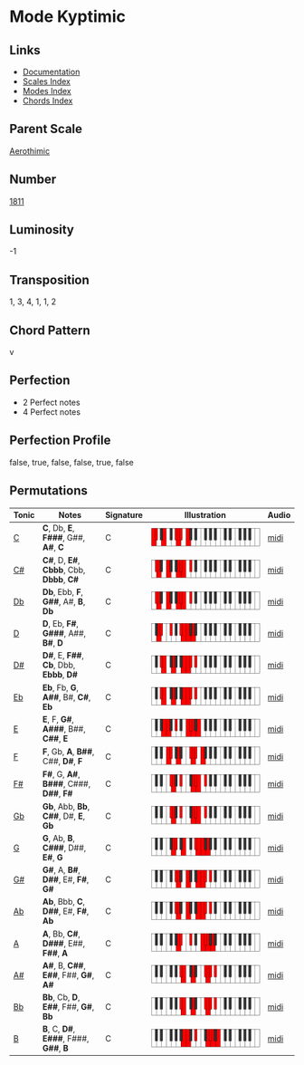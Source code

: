# Mode Kyptimic

## Links

- [Documentation](README.md)
- [Scales Index](Scales.md)
- [Modes Index](Modes.md)
- [Chords Index](Chords.md)

## Parent Scale

[Aerothimic](ScaleAerothimic.md)

## Number

[1811](https://ianring.com/musictheory/scales/1811)

## Luminosity

-1

## Transposition

1, 3, 4, 1, 1, 2

## Chord Pattern

v

## Perfection

- 2 Perfect notes
- 4 Perfect notes

## Perfection Profile

false, true, false, false, true, false

## Permutations

| Tonic | Notes | Signature | Illustration | Audio |
|-------|-------|-----------|--------------|-------|
| [C](ModeCNaturalKyptimic.md) | **C**, Db, **E**, **F###**, G##, **A#**, **C** | C | ![CNaturalKyptimic](ModeCNaturalKyptimic.png) | [midi](https://github.com/edipermadi/music/blob/main/docs/ModeCNaturalKyptimic.mid?raw=true) |
| [C#](ModeCSharpKyptimic.md) | **C#**, D, **E#**, **Cbbb**, Cbb, **Dbbb**, **C#** | C | ![CSharpKyptimic](ModeCSharpKyptimic.png) | [midi](https://github.com/edipermadi/music/blob/main/docs/ModeCSharpKyptimic.mid?raw=true) |
| [Db](ModeDFlatKyptimic.md) | **Db**, Ebb, **F**, **G##**, A#, **B**, **Db** | C | ![DFlatKyptimic](ModeDFlatKyptimic.png) | [midi](https://github.com/edipermadi/music/blob/main/docs/ModeDFlatKyptimic.mid?raw=true) |
| [D](ModeDNaturalKyptimic.md) | **D**, Eb, **F#**, **G###**, A##, **B#**, **D** | C | ![DNaturalKyptimic](ModeDNaturalKyptimic.png) | [midi](https://github.com/edipermadi/music/blob/main/docs/ModeDNaturalKyptimic.mid?raw=true) |
| [D#](ModeDSharpKyptimic.md) | **D#**, E, **F##**, **Cb**, Dbb, **Ebbb**, **D#** | C | ![DSharpKyptimic](ModeDSharpKyptimic.png) | [midi](https://github.com/edipermadi/music/blob/main/docs/ModeDSharpKyptimic.mid?raw=true) |
| [Eb](ModeEFlatKyptimic.md) | **Eb**, Fb, **G**, **A##**, B#, **C#**, **Eb** | C | ![EFlatKyptimic](ModeEFlatKyptimic.png) | [midi](https://github.com/edipermadi/music/blob/main/docs/ModeEFlatKyptimic.mid?raw=true) |
| [E](ModeENaturalKyptimic.md) | **E**, F, **G#**, **A###**, B##, **C##**, **E** | C | ![ENaturalKyptimic](ModeENaturalKyptimic.png) | [midi](https://github.com/edipermadi/music/blob/main/docs/ModeENaturalKyptimic.mid?raw=true) |
| [F](ModeFNaturalKyptimic.md) | **F**, Gb, **A**, **B##**, C##, **D#**, **F** | C | ![FNaturalKyptimic](ModeFNaturalKyptimic.png) | [midi](https://github.com/edipermadi/music/blob/main/docs/ModeFNaturalKyptimic.mid?raw=true) |
| [F#](ModeFSharpKyptimic.md) | **F#**, G, **A#**, **B###**, C###, **D##**, **F#** | C | ![FSharpKyptimic](ModeFSharpKyptimic.png) | [midi](https://github.com/edipermadi/music/blob/main/docs/ModeFSharpKyptimic.mid?raw=true) |
| [Gb](ModeGFlatKyptimic.md) | **Gb**, Abb, **Bb**, **C##**, D#, **E**, **Gb** | C | ![GFlatKyptimic](ModeGFlatKyptimic.png) | [midi](https://github.com/edipermadi/music/blob/main/docs/ModeGFlatKyptimic.mid?raw=true) |
| [G](ModeGNaturalKyptimic.md) | **G**, Ab, **B**, **C###**, D##, **E#**, **G** | C | ![GNaturalKyptimic](ModeGNaturalKyptimic.png) | [midi](https://github.com/edipermadi/music/blob/main/docs/ModeGNaturalKyptimic.mid?raw=true) |
| [G#](ModeGSharpKyptimic.md) | **G#**, A, **B#**, **D##**, E#, **F#**, **G#** | C | ![GSharpKyptimic](ModeGSharpKyptimic.png) | [midi](https://github.com/edipermadi/music/blob/main/docs/ModeGSharpKyptimic.mid?raw=true) |
| [Ab](ModeAFlatKyptimic.md) | **Ab**, Bbb, **C**, **D##**, E#, **F#**, **Ab** | C | ![AFlatKyptimic](ModeAFlatKyptimic.png) | [midi](https://github.com/edipermadi/music/blob/main/docs/ModeAFlatKyptimic.mid?raw=true) |
| [A](ModeANaturalKyptimic.md) | **A**, Bb, **C#**, **D###**, E##, **F##**, **A** | C | ![ANaturalKyptimic](ModeANaturalKyptimic.png) | [midi](https://github.com/edipermadi/music/blob/main/docs/ModeANaturalKyptimic.mid?raw=true) |
| [A#](ModeASharpKyptimic.md) | **A#**, B, **C##**, **E##**, F##, **G#**, **A#** | C | ![ASharpKyptimic](ModeASharpKyptimic.png) | [midi](https://github.com/edipermadi/music/blob/main/docs/ModeASharpKyptimic.mid?raw=true) |
| [Bb](ModeBFlatKyptimic.md) | **Bb**, Cb, **D**, **E##**, F##, **G#**, **Bb** | C | ![BFlatKyptimic](ModeBFlatKyptimic.png) | [midi](https://github.com/edipermadi/music/blob/main/docs/ModeBFlatKyptimic.mid?raw=true) |
| [B](ModeBNaturalKyptimic.md) | **B**, C, **D#**, **E###**, F###, **G##**, **B** | C | ![BNaturalKyptimic](ModeBNaturalKyptimic.png) | [midi](https://github.com/edipermadi/music/blob/main/docs/ModeBNaturalKyptimic.mid?raw=true) |
